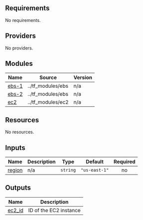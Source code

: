 ## Requirements

No requirements.

## Providers

No providers.

## Modules

| Name                                               | Source            | Version |
| -------------------------------------------------- | ----------------- | ------- |
| <a name="module_ebs-1"></a> [ebs-1](#module_ebs-1) | ../tf_modules/ebs | n/a     |
| <a name="module_ebs-2"></a> [ebs-2](#module_ebs-2) | ../tf_modules/ebs | n/a     |
| <a name="module_ec2"></a> [ec2](#module_ec2)       | ../tf_modules/ec2 | n/a     |

## Resources

No resources.

## Inputs

| Name                                                | Description | Type     | Default       | Required |
| --------------------------------------------------- | ----------- | -------- | ------------- | :------: |
| <a name="input_region"></a> [region](#input_region) | n/a         | `string` | `"us-east-1"` |    no    |

## Outputs

| Name                                                  | Description            |
| ----------------------------------------------------- | ---------------------- |
| <a name="output_ec2_id"></a> [ec2_id](#output_ec2_id) | ID of the EC2 instance |
